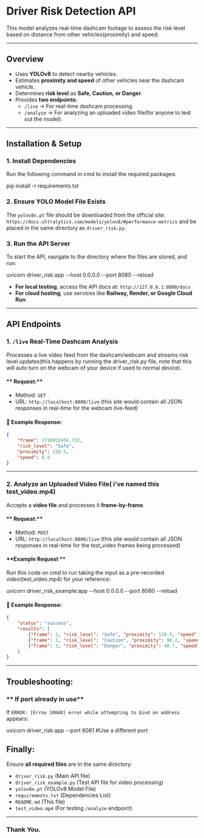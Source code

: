 # Driver Risk Detection API

This model analyzes real-time dashcam footage to assess the risk level based on distance from other vehicles(proximity) and speed.

---

## Overview
- Uses **YOLOv8** to detect nearby vehicles.
- Estimates **proximity and speed** of other vehicles near the dashcam vehicle.
- Determines **risk level** as **Safe, Caution, or Danger**.
- Provides **two endpoints**:
  - `/live` → For real-time dashcam processing.
  - `/analyze` → For analyzing an uploaded video file(for anyone to test out the model).

---

## Installation & Setup
### **1. Install Dependencies**
Run the following command in cmd to install the required packages:

pip install -r requirements.txt

### **2. Ensure YOLO Model File Exists**
The `yolov8n.pt` file should be downloaded from the official site:
 `https://docs.ultralytics.com/models/yolov8/#performance-metrics`
and be placed in the same directory as `driver_risk.py`.

### **3. Run the API Server**
To start the API, navigate to the directory where the files are stored, and run:

uvicorn driver_risk:app --host 0.0.0.0 --port 8080 --reload

- **For local testing**, access the API docs at: `http://127.0.0.1:8080/docs`
- **For cloud hosting**, use services like **Railway, Render, or Google Cloud Run**.

---

## API Endpoints
### **1. `/live`  Real-Time Dashcam Analysis**
Processes a live video feed from the dashcam/webcam and streams risk level updates(this happens by running the driver_risk.py file, note that this will auto turn on the webcam of your device if used to normal device).
#### ** Request:**

- Method: `GET`
- URL: `http://localhost:8080/live` (this site would contain all JSON responses in real-time for the webcam live-feed)

#### **🔹 Example Response:**
```json
{
    "frame": 1710953456.732,
    "risk_level": "Safe",
    "proximity": 120.5,
    "speed": 8.9
}
```

---

### **2. Analyze an Uploaded Video File( i've named this test_video.mp4)**

Accepts a **video file** and processes it **frame-by-frame**.

#### ** Request:**
- Method: `POST`
- URL: `http://localhost:8080/live` (this site would contain all JSON responses in real-time for the test_video frames being processed)

#### **Example Request **
Run this code on cmd to run taking the input as a pre-recorded video(test_video.mp4) for your reference:

uvicorn driver_risk_example:app --host 0.0.0.0 --port 8080 --reload


#### **🔹 Example Response:**
```json
{
    "status": "success",
    "results": [
        {"frame": 1, "risk_level": "Safe", "proximity": 120.5, "speed": 8.9},
        {"frame": 2, "risk_level": "Caution", "proximity": 90.2, "speed": 15.1},
        {"frame": 3, "risk_level": "Danger", "proximity": 40.7, "speed": 28.3}
    ]
}
```

---

## Troubleshooting:
### ** If port already in use**
If `ERROR: [Errno 10048] error while attempting to bind on address` appears:

uvicorn driver_risk:app --port 8081  #Use a different port


## Finally:
 Ensure **all required files** are in the same directory:
- `driver_risk.py` (Main API file)
- `driver_risk_example.py` (Test API file for video processing)
- `yolov8n.pt` (YOLOv8 Model File)
- `requirements.txt` (Dependencies List)
- `README.md` (This file)
- `test_video.mp4` (For testing `/analyze` endpoint)


---

### Thank You.

